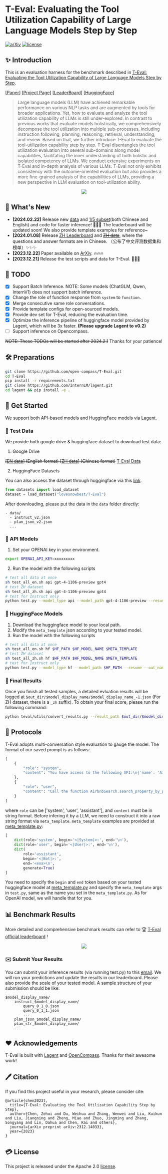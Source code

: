# T-Eval: Evaluating the Tool Utilization Capability of Large Language Models Step by Step

[![arXiv](https://img.shields.io/badge/arXiv-2312.14033-b31b1b.svg)](https://arxiv.org/abs/2312.14033)
[![license](https://img.shields.io/github/license/InternLM/opencompass.svg)](./LICENSE)

## ✨ Introduction  

This is an evaluation harness for the benchmark described in [T-Eval: Evaluating the Tool Utilization Capability of Large Language Models Step by Step](https://arxiv.org/abs/2312.14033). 

[[Paper](https://arxiv.org/abs/2312.14033)]
[[Project Page](https://open-compass.github.io/T-Eval/)]
[[LeaderBoard](https://open-compass.github.io/T-Eval/leaderboard.html)]
[[HuggingFace](https://huggingface.co/datasets/lovesnowbest/T-Eval)]

> Large language models (LLM) have achieved remarkable performance on various NLP tasks and are augmented by tools for broader applications. Yet, how to evaluate and analyze the tool utilization capability of LLMs is still under-explored. In contrast to previous works that evaluate models holistically, we comprehensively decompose the tool utilization into multiple sub-processes, including instruction following, planning, reasoning, retrieval, understanding, and review. Based on that, we further introduce T-Eval to evaluate the tool-utilization capability step by step. T-Eval disentangles the tool utilization evaluation into several sub-domains along model capabilities, facilitating the inner understanding of both holistic and isolated competency of LLMs. We conduct extensive experiments on T-Eval and in-depth analysis of various LLMs. T-Eval not only exhibits consistency with the outcome-oriented evaluation but also provides a more fine-grained analysis of the capabilities of LLMs, providing a new perspective in LLM evaluation on tool-utilization ability.

<div>
<center>
<img src="figs/teaser.png">
</div>

## 🚀 What's New

- **[2024.02.22]** Release new [data](https://drive.google.com/file/d/1AqFOV7mVnVMy7gr3DyryHtIAPVarIITw/view?usp=sharing) and [1/5 subset](https://drive.google.com/file/d/1DgCMjquEIJ2v14Xu6uB6w3UEzaYXZbUL/view?usp=sharing)(both Chinese and English) and code for faster inference! 🚀🚀🚀 The leaderboard will be updated soon! We also provide template examples for reference~
- **[2024.01.08]** Release [ZH Leaderboard](https://open-compass.github.io/T-Eval/leaderboard_zh.html) and ~~[ZH data](https://drive.google.com/file/d/1z25duwZAnBrPN5jYu9-8RMvfqnwPByKV/view?usp=sharing)~~, where the questions and answer formats are in Chinese. （公布了中文评测数据集和榜单）✨✨✨
- **[2023.12.22]** Paper available on [ArXiv](https://arxiv.org/abs/2312.14033). 🔥🔥🔥
- **[2023.12.21]** Release the test scripts and data for T-Eval. 🎉🎉🎉

## 🧾 TODO

- [x] Support Batch Inference. NOTE: Some models (ChatGLM, Qwen, InternV1) does not support batch inference.
- [x] Change the role of function response from `system` to `function`.
- [x] Merge consecutive same role conversations.
- [x] Provide template configs for open-sourced models.
- [x] Provide dev set for T-Eval, reducing the evaluation time.
- [x] Optimize the inference pipeline of huggingface model provided by Lagent, which will be 3x faster. **(Please upgrade Lagent to v0.2)**
- [ ] Support inference on Opencompass.

~~NOTE: These TODOs will be started after 2024.2.1~~ Thanks for your patience!

## 🛠️ Preparations

```bash
git clone https://github.com/open-compass/T-Eval.git
cd T-Eval
pip install -r requirements.txt
git clone https://github.com/InternLM/lagent.git
cd lagent && pip install -e .
```

##  🛫️ Get Started

We support both API-based models and HuggingFace models via [Lagent](https://github.com/InternLM/lagent).

### 💾 Test Data

We provide both google drive & huggingface dataset to download test data:

1. Google Drive

~~[[EN data](https://drive.google.com/file/d/1ebR6WCCbS9-u2x7mWpWy8wV_Gb6ltgpi/view?usp=sharing)] (English format) [[ZH data](https://drive.google.com/file/d/1z25duwZAnBrPN5jYu9-8RMvfqnwPByKV/view?usp=sharing)] (Chinese format)~~
[T-Eval Data](https://drive.google.com/file/d/1nQ0pn26qd0FGU8UkfSTxNdu6uWI0QXTY/view?usp=sharing)

2. HuggingFace Datasets

You can also access the dataset through huggingface via this [link](https://huggingface.co/datasets/lovesnowbest/T-Eval).

```python
from datasets import load_dataset
dataset = load_dataset("lovesnowbest/T-Eval")
```

After downloading, please put the data in the `data` folder directly:
```
- data/
  - instruct_v2.json
  - plan_json_v2.json
  ...
```

### 🤖 API Models

1. Set your OPENAI key in your environment.
```bash
export OPENAI_API_KEY=xxxxxxxxx
```
2. Run the model with the following scripts
```bash
# test all data at once
sh test_all_en.sh api gpt-4-1106-preview gpt4
# test ZH dataset
sh test_all_zh.sh api gpt-4-1106-preview gpt4
# test for Instruct only
python test.py --model_type api --model_path gpt-4-1106-preview --resume --out_name instruct_gpt4.json --out_dir work_dirs/gpt4/ --dataset_path data/instruct_v2.json --eval instruct --prompt_type json
```

### 🤗 HuggingFace Models

1. Download the huggingface model to your local path.
2. Modify the `meta_template` json according to your tested model.
3. Run the model with the following scripts
```bash
# test all data at once
sh test_all_en.sh hf $HF_PATH $HF_MODEL_NAME $META_TEMPLATE
# test ZH dataset
sh test_all_zh.sh hf $HF_PATH $HF_MODEL_NAME $META_TEMPLATE
# test for Instruct only
python test.py --model_type hf --model_path $HF_PATH --resume --out_name instruct_$HF_MODEL_NAME.json --out_dir data/work_dirs/ --dataset_path data/instruct_v1.json --eval instruct --prompt_type json --model_display_name $HF_MODEL_NAME --meta_template $META_TEMPLATE
```

### 💫 Final Results
Once you finish all tested samples, a detailed evluation results will be logged at `$out_dir/$model_display_name/$model_display_name_-1.json` (For ZH dataset, there is a `_zh` suffix). To obtain your final score, please run the following command:
```bash
python teval/utils/convert_results.py --result_path $out_dir/$model_display_name/$model_display_name_-1.json
```

## 🔌 Protocols

T-Eval adopts multi-conversation style evaluation to gauge the model. The format of our saved prompt is as follows:
```python
[
    {
        "role": "system",
        "content": "You have access to the following API:\n{'name': 'AirbnbSearch.search_property_by_place', 'description': 'This function takes various parameters to search properties on Airbnb.', 'required_parameters': [{'name': 'place', 'type': 'STRING', 'description': 'The name of the destination.'}], 'optional_parameters': [], 'return_data': [{'name': 'property', 'description': 'a list of at most 3 properties, containing id, name, and address.'}]}\nPlease generate the response in the following format:\ngoal: goal to call this action\n\nname: api name to call\n\nargs: JSON format api args in ONLY one line\n"
    },
    {
        "role": "user",
        "content": "Call the function AirbnbSearch.search_property_by_place with the parameter as follows: 'place' is 'Berlin'."
    }
]
```
where `role` can be ['system', 'user', 'assistant'], and `content` must be in string format. Before infering it by a LLM, we need to construct it into a raw string format via `meta_template`. `meta_template` examples are provided at [meta_template.py](teval/utils/meta_template.py):
```python
[
    dict(role='system', begin='<|System|>:', end='\n'),
    dict(role='user', begin='<|User|>:', end='\n'),
    dict(
        role='assistant',
        begin='<|Bot|>:',
        end='<eoa>\n',
        generate=True)
]
```
You need to specify the `begin` and `end` token based on your tested huggingface model at [meta_template.py](teval/utils/meta_template.py) and specify the `meta_template` args in `test.py`, same as the name you set in the `meta_template.py`. As for OpenAI model, we will handle that for you.


## 📊 Benchmark Results

More detailed and comprehensive benchmark results can refer to 🏆 [T-Eval official leaderboard](https://open-compass.github.io/T-Eval/leaderboard.html) !

<div>
<center>
<img src="figs/teval_results.png">
</div>

### ✉️ Submit Your Results

You can submit your inference results (via running test.py) to this [email](lovesnow@mail.ustc.edu.cn). We will run your predictions and update the results in our leaderboard. Please also provide the scale of your tested model. A sample structure of your submission should be like:
```
$model_display_name/
    instruct_$model_display_name/
        query_0_1_0.json
        query_0_1_1.json
        ...
    plan_json_$model_display_name/
    plan_str_$model_display_name/
    ...
```

## ❤️ Acknowledgements

T-Eval is built with [Lagent](https://github.com/InternLM/lagent) and [OpenCompass](https://github.com/open-compass/opencompass). Thanks for their awesome work!

## 🖊️ Citation

If you find this project useful in your research, please consider cite:
```
@article{chen2023t,
  title={T-Eval: Evaluating the Tool Utilization Capability Step by Step},
  author={Chen, Zehui and Du, Weihua and Zhang, Wenwei and Liu, Kuikun and Liu, Jiangning and Zheng, Miao and Zhuo, Jingming and Zhang, Songyang and Lin, Dahua and Chen, Kai and others},
  journal={arXiv preprint arXiv:2312.14033},
  year={2023}
}
```

## 💳 License

This project is released under the Apache 2.0 [license](./LICENSE).
